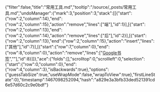 {"filter":false,"title":"常用工具.md","tooltip":"/source/_posts/常用工具.md","undoManager":{"mark":3,"position":3,"stack":[[{"start":{"row":2,"column":14},"end":{"row":2,"column":15},"action":"remove","lines":["端"],"id":1}],[{"start":{"row":2,"column":13},"end":{"row":2,"column":14},"action":"remove","lines":["后"],"id":2}],[{"start":{"row":2,"column":13},"end":{"row":2,"column":15},"action":"insert","lines":["其他"],"id":7}],[{"start":{"row":7,"column":0},"end":{"row":8,"column":0},"action":"remove","lines":["[Google书签](http://zaozaool.github.io/bookmarks.html)",""],"id":8}]]},"ace":{"folds":[],"scrolltop":0,"scrollleft":0,"selection":{"start":{"row":0,"column":0},"end":{"row":4,"column":3},"isBackwards":true},"options":{"guessTabSize":true,"useWrapMode":false,"wrapToView":true},"firstLineState":0},"timestamp":1467098252094,"hash":"a829e3a3bfb33ded521391cd6e57d60c2c9e0bdf"}